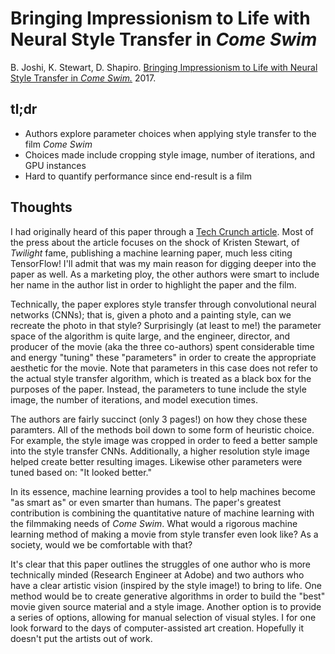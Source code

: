 # Bringing Impressionism to Life with Neural Style Transfer in *Come Swim*

B. Joshi, K. Stewart, D. Shapiro. [Bringing Impressionism to Life with Neural Style Transfer in *Come Swim.*](https://arxiv.org/pdf/1701.04928v1.pdf) 2017.

## tl;dr
 - Authors explore parameter choices when applying style transfer to the film *Come Swim*
 - Choices made include cropping style image, number of iterations, and GPU instances
 - Hard to quantify performance since end-result is a film

## Thoughts

I had originally heard of this paper through a [Tech Crunch article](https://techcrunch.com/2017/01/19/kristen-stewart-co-authored-a-paper-on-style-transfer-and-the-ai-community-lost-its-mind/). Most of the press about the article focuses on the shock of Kristen Stewart, of *Twilight* fame, publishing a machine learning paper, much less citing TensorFlow! I'll admit that was my main reason for digging deeper into the paper as well. As a marketing ploy, the other authors were smart to include her name in the author list in order to highlight the paper and the film.

Technically, the paper explores style transfer through convolutional neural networks (CNNs); that is, given a photo and a painting style, can we recreate the photo in that style? Surprisingly (at least to me!) the parameter space of the algorithm is quite large, and the engineer, director, and producer of the movie (aka the three co-authors) spent considerable time and energy "tuning" these "parameters" in order to create the appropriate aesthetic for the movie. Note that parameters in this case does not refer to the actual style transfer algorithm, which is treated as a black box for the purposes of the paper. Instead, the parameters to tune include the style image, the number of iterations, and model execution times.

The authors are fairly succinct (only 3 pages!) on how they chose these paramters. All of the methods boil down to some form of heuristic choice. For example, the style image was cropped in order to feed a better sample into the style transfer CNNs. Additionally, a higher resolution style image helped create better resulting images. Likewise other parameters were tuned based on: "It looked better."

In its essence, machine learning provides a tool to help machines become "as smart as" or even smarter than humans. The paper's greatest contribution is combining the quantitative nature of machine learning with the filmmaking needs of *Come Swim*. What would a rigorous machine learning method of making a movie from style transfer even look like? As a society, would we be comfortable with that? 

It's clear that this paper outlines the struggles of one author who is more technically minded (Research Engineer at Adobe) and two authors who have a clear artistic vision (inspired by the style image!) to bring to life. One method would be to create generative algorithms in order to build the "best" movie given source material and a style image. Another option is to provide a series of options, allowing for manual selection of visual styles. I for one look forward to the days of computer-assisted art creation. Hopefully it doesn't put the artists out of work.
